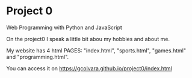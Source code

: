 # Project 0

Web Programming with Python and JavaScript

On the project0 I speak a little bit abou my hobbies and about me.

My website has 4 html PAGES: "index.html", "sports.html", "games.html" and "programming.html".

You can access it on https://gcolvara.github.io/project0/index.html
